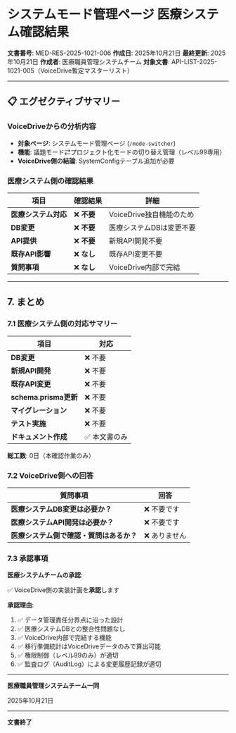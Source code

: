 # システムモード管理ページ 医療システム確認結果

**文書番号**: MED-RES-2025-1021-006
**作成日**: 2025年10月21日
**最終更新**: 2025年10月21日
**作成者**: 医療職員管理システムチーム
**対象文書**: API-LIST-2025-1021-005（VoiceDrive暫定マスターリスト）

---

## 📋 エグゼクティブサマリー

### VoiceDriveからの分析内容
- **対象ページ**: システムモード管理ページ (`/mode-switcher`)
- **機能**: 議題モード⇄プロジェクト化モードの切り替え管理（レベル99専用）
- **VoiceDrive側の結論**: SystemConfigテーブル追加が必要

### 医療システム側の確認結果

| 項目 | 確認結果 | 詳細 |
|------|---------|------|
| **医療システム対応** | ❌ **不要** | VoiceDrive独自機能のため |
| **DB変更** | ❌ **不要** | 医療システムDBは変更不要 |
| **API提供** | ❌ **不要** | 新規API開発不要 |
| **既存API影響** | ❌ **なし** | 既存API変更不要 |
| **質問事項** | ❌ **なし** | VoiceDrive内部で完結 |

---

## 7. まとめ

### 7.1 医療システム側の対応サマリー

| 項目 | 対応 |
|------|------|
| **DB変更** | ❌ 不要 |
| **新規API開発** | ❌ 不要 |
| **既存API変更** | ❌ 不要 |
| **schema.prisma更新** | ❌ 不要 |
| **マイグレーション** | ❌ 不要 |
| **テスト実施** | ❌ 不要 |
| **ドキュメント作成** | ✅ 本文書のみ |

**総工数**: 0日（本確認作業のみ）

### 7.2 VoiceDrive側への回答

| 質問事項 | 回答 |
|---------|------|
| **医療システムDB変更は必要か？** | ❌ 不要です |
| **医療システムAPI開発は必要か？** | ❌ 不要です |
| **医療システム側で確認・質問はあるか？** | ❌ ありません |

### 7.3 承認事項

**医療システムチームの承認**:

✅ VoiceDrive側の実装計画を**承認**します

**承認理由**:
1. ✅ データ管理責任分界点に沿った設計
2. ✅ 医療システムDBとの整合性問題なし
3. ✅ VoiceDrive内部で完結する機能
4. ✅ 移行準備統計はVoiceDriveデータのみで算出可能
5. ✅ 権限制御（レベル99のみ）が適切
6. ✅ 監査ログ（AuditLog）による変更履歴記録が適切

---

**医療職員管理システムチーム一同**

2025年10月21日

---

**文書終了**

